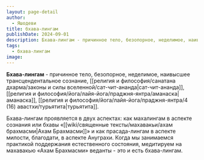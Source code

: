 ```yaml
---
layout: page-detail
author:
  - Яшодеви
title: бхава-лингам
publishDate: 2024-09-01
description: Бхава-лингам - причинное тело, безопорное, неделимое, наивысшее трансцендентальное сознание, сат-чит-ананда, аманаска, турьятита.
tags:
  - бхава-лингам
image:
---
```

**Бхава-лингам** - причинное тело, безопорное, неделимое, наивысшее трансцендентальное сознание, [[религия и философия/санатана дхарма/законы и силы вселенной/сат-чит-ананда|сат-чит-ананда]], [[религия и философия/йога/лайя-йога/праджня-янтра/аманаска|аманаска]], [[религия и философия/йога/лайя-йога/праджня-янтра/4 (16) авастхи/турьятита|турьятита]].

Бхава-лингам проявляется в двух аспектах: как махалингам в аспекте сознания или бхавы «[[wiki/священные тексты/махавакьи/ахам брахмасми|Ахам Брахмасми]]» и как прасада-лингам в аспекте милости, благодати, в аспекте Ануграхи. Когда мы занимаемся практикой поддержания естественного состояния, медитируем на махавакью «Ахам Брахмасми» веданты - это и есть бхава-лингам.

